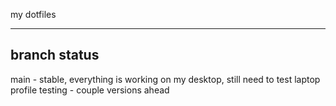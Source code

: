 my dotfiles

---------------
 branch status
---------------
main - stable, everything is working on my desktop, still need to test laptop profile
testing - couple versions ahead
